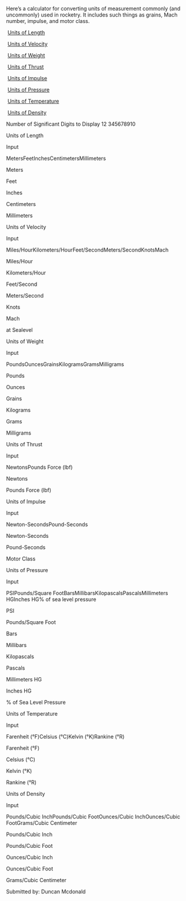 Here’s a calculator for converting units of measurement commonly (and uncommonly) used in rocketry. It includes such things as grains, Mach number, impulse, and motor class.

&nbsp;[Units of Length](#unitsoflength)

&nbsp;[Units of Velocity](#unitsofvelocity)

&nbsp;[Units of Weight](#unitsofweight)

&nbsp;[Units of Thrust](#unitsofthrust)

&nbsp;[Units of Impulse](#unitsofimpulse)

&nbsp;[Units of Pressure](#unitsofpressure)

&nbsp;[Units of Temperature](#unitsoftemperature)

&nbsp;[Units of Density](#unitsofdensity)

Number of Significant Digits to Display 12 345678910

Units of Length

Input

MetersFeetInchesCentimetersMillimeters

Meters

Feet

Inches

Centimeters

Millimeters

Units of Velocity

Input

Miles/HourKilometers/HourFeet/SecondMeters/SecondKnotsMach

Miles/Hour

Kilometers/Hour

Feet/Second

Meters/Second

Knots

Mach

at Sealevel

Units of Weight

Input

PoundsOuncesGrainsKilogramsGramsMilligrams

Pounds

Ounces

Grains

Kilograms

Grams

Milligrams

Units of Thrust

Input

NewtonsPounds Force (lbf)

Newtons

Pounds Force (lbf)

Units of Impulse

Input

Newton-SecondsPound-Seconds

Newton-Seconds

Pound-Seconds

Motor Class

Units of Pressure

Input

PSIPounds/Square FootBarsMillibarsKilopascalsPascalsMillimeters HGInches HG% of sea level pressure

PSI

Pounds/Square Foot

Bars

Millibars

Kilopascals

Pascals

Millimeters HG

Inches HG

% of Sea Level Pressure

Units of Temperature

Input

Farenheit (°F)Celsius (°C)Kelvin (°K)Rankine (°R)

Farenheit (°F)

Celsius (°C)

Kelvin (°K)

Rankine (°R)

Units of Density

Input

Pounds/Cubic InchPounds/Cubic FootOunces/Cubic InchOunces/Cubic FootGrams/Cubic Centimeter

Pounds/Cubic Inch

Pounds/Cubic Foot

Ounces/Cubic Inch

Ounces/Cubic Foot

Grams/Cubic Centimeter

Submitted by: Duncan Mcdonald

